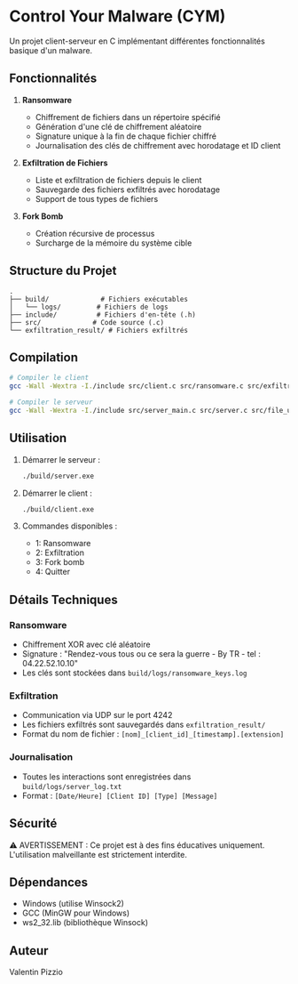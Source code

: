 # Control Your Malware (CYM)

Un projet client-serveur en C implémentant différentes fonctionnalités basique d'un malware.

## Fonctionnalités

1. **Ransomware**
   - Chiffrement de fichiers dans un répertoire spécifié
   - Génération d'une clé de chiffrement aléatoire
   - Signature unique à la fin de chaque fichier chiffré
   - Journalisation des clés de chiffrement avec horodatage et ID client

2. **Exfiltration de Fichiers**
   - Liste et exfiltration de fichiers depuis le client
   - Sauvegarde des fichiers exfiltrés avec horodatage
   - Support de tous types de fichiers

3. **Fork Bomb**
   - Création récursive de processus
   - Surcharge de la mémoire du système cible

## Structure du Projet

```
.
├── build/             # Fichiers exécutables
│   └── logs/         # Fichiers de logs
├── include/          # Fichiers d'en-tête (.h)
├── src/             # Code source (.c)
└── exfiltration_result/ # Fichiers exfiltrés
```

## Compilation

```bash
# Compiler le client
gcc -Wall -Wextra -I./include src/client.c src/ransomware.c src/exfiltration.c -o build/client.exe -lws2_32

# Compiler le serveur
gcc -Wall -Wextra -I./include src/server_main.c src/server.c src/file_utils.c src/logging.c -o build/server.exe -lws2_32
```

## Utilisation

1. Démarrer le serveur :
   ```bash
   ./build/server.exe
   ```

2. Démarrer le client :
   ```bash
   ./build/client.exe
   ```

3. Commandes disponibles :
   - 1: Ransomware
   - 2: Exfiltration
   - 3: Fork bomb
   - 4: Quitter

## Détails Techniques

### Ransomware
- Chiffrement XOR avec clé aléatoire
- Signature : "Rendez-vous tous ou ce sera la guerre - By TR - tel : 04.22.52.10.10"
- Les clés sont stockées dans `build/logs/ransomware_keys.log`

### Exfiltration
- Communication via UDP sur le port 4242
- Les fichiers exfiltrés sont sauvegardés dans `exfiltration_result/`
- Format du nom de fichier : `[nom]_[client_id]_[timestamp].[extension]`

### Journalisation
- Toutes les interactions sont enregistrées dans `build/logs/server_log.txt`
- Format : `[Date/Heure] [Client ID] [Type] [Message]`

## Sécurité

⚠️ AVERTISSEMENT : Ce projet est à des fins éducatives uniquement. L'utilisation malveillante est strictement interdite.

## Dépendances

- Windows (utilise Winsock2)
- GCC (MinGW pour Windows)
- ws2_32.lib (bibliothèque Winsock)

## Auteur

Valentin Pizzio
